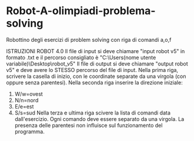 # Robot-A-olimpiadi-problema-solving
Robottino degli esercizi di problem solving con riga di comandi a,o,f

ISTRUZIONI ROBOT 4.0
Il file di input si deve chiamare "input robot v5" in formato .txt e il percorso consigliato è "C:\Users\(nome utente variabile)\Desktop\robot_v5"
Il file di output si deve chiamare "output robot v5" e deve avere lo STESSO percorso del file di input.
Nella prima riga, scrivere la casella di inizio, con le coordinate separate da una virgola (con oppure senza parentesi).
Nella seconda riga inserire la direzione iniziale:
1) W/w=ovest
2) N/n=nord
3) E/e=est
4) S/s=sud
Nella terza e ultima riga scivere la lista di comandi data dall'esercizio. Ogni comando deve essere separato da una virgola. La presenza delle parentesi non influisce sul funzionamento del programma.
